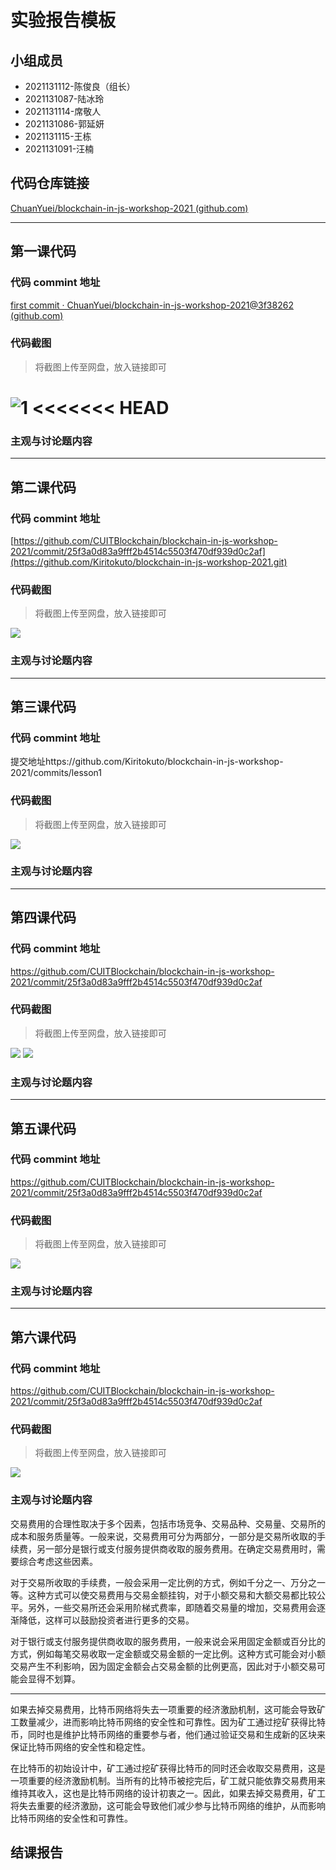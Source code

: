 # 实验报告模板

## 小组成员

- 2021131112-陈俊良（组长）
- 2021131087-陆冰玲
- 2021131114-席敬人
- 2021131086-郭延妍
- 2021131115-王栋
- 2021131091-汪楠


## 代码仓库链接

[ChuanYuei/blockchain-in-js-workshop-2021 (github.com)](https://github.com/ChuanYuei/blockchain-in-js-workshop-2021)

---



## 第一课代码


### 代码 commint 地址

[first commit · ChuanYuei/blockchain-in-js-workshop-2021@3f38262 (github.com)](https://github.com/ChuanYuei/blockchain-in-js-workshop-2021/commit/3f38262ff76d17ae3c1595d0b557cfd971da5a4f)


### 代码截图

> 将截图上传至网盘，放入链接即可

![1](https://s3.bmp.ovh/imgs/2023/05/11/655d1bb3aa63bed8.png)
<<<<<<< HEAD
=======


### 主观与讨论题内容

---



## 第二课代码


### 代码 commint 地址

[https://github.com/CUITBlockchain/blockchain-in-js-workshop-2021/commit/25f3a0d83a9fff2b4514c5503f470df939d0c2af](https://github.com/Kiritokuto/blockchain-in-js-workshop-2021.git)


### 代码截图

> 将截图上传至网盘，放入链接即可

![](https://camo.githubusercontent.com/1e12a10694004848d0606f2e9ae151aaec02c425d676468033f90f588f4deefb/68747470733a2f2f73332e626d702e6f76682f696d67732f323032332f30352f31372f666361633031383564303838313334382e706e67)


### 主观与讨论题内容



---


## 第三课代码


### 代码 commint 地址

提交地址https://github.com/Kiritokuto/blockchain-in-js-workshop-2021/commits/lesson1


### 代码截图

> 将截图上传至网盘，放入链接即可

![](https://camo.githubusercontent.com/22ba93c425dfa4e658fc855dc68f78eee80b4d303e08990b0ffe60272e94d8d1/68747470733a2f2f73332e626d702e6f76682f696d67732f323032332f30352f32362f383637373332363935363165643535382e706e67)


### 主观与讨论题内容



---




## 第四课代码


### 代码 commint 地址

https://github.com/CUITBlockchain/blockchain-in-js-workshop-2021/commit/25f3a0d83a9fff2b4514c5503f470df939d0c2af


### 代码截图

> 将截图上传至网盘，放入链接即可

![](https://camo.githubusercontent.com/59fd4806d8be4cc31049b332a626e52ed71383cdcb4e46a9b7a965cf8c6d4bfe/68747470733a2f2f73332e626d702e6f76682f696d67732f323032332f30362f30322f663932383030346338393461363836392e706e67)
![](https://camo.githubusercontent.com/7b71e66909abc13e6b5a4a57e7e2017a9524cb0e62de2f788c53419150f9c1ba/68747470733a2f2f73332e626d702e6f76682f696d67732f323032332f30362f30322f623536343863386437393433316431312e706e67)


### 主观与讨论题内容



---




## 第五课代码


### 代码 commint 地址

https://github.com/CUITBlockchain/blockchain-in-js-workshop-2021/commit/25f3a0d83a9fff2b4514c5503f470df939d0c2af


### 代码截图

> 将截图上传至网盘，放入链接即可

![](链接)


### 主观与讨论题内容



---






## 第六课代码


### 代码 commint 地址

https://github.com/CUITBlockchain/blockchain-in-js-workshop-2021/commit/25f3a0d83a9fff2b4514c5503f470df939d0c2af


### 代码截图

> 将截图上传至网盘，放入链接即可

![](https://s3.bmp.ovh/imgs/2023/06/21/06ed8ae0a59bd5ad.png)


### 主观与讨论题内容
交易费用的合理性取决于多个因素，包括市场竞争、交易品种、交易量、交易所的成本和服务质量等。一般来说，交易费用可分为两部分，一部分是交易所收取的手续费，另一部分是银行或支付服务提供商收取的服务费用。在确定交易费用时，需要综合考虑这些因素。

对于交易所收取的手续费，一般会采用一定比例的方式，例如千分之一、万分之一等。这种方式可以使交易费用与交易金额挂钩，对于小额交易和大额交易都比较公平。另外，一些交易所还会采用阶梯式费率，即随着交易量的增加，交易费用会逐渐降低，这样可以鼓励投资者进行更多的交易。

对于银行或支付服务提供商收取的服务费用，一般来说会采用固定金额或百分比的方式，例如每笔交易收取一定金额或交易金额的一定比例。这种方式可能会对小额交易产生不利影响，因为固定金额会占交易金额的比例更高，因此对于小额交易可能会显得不划算。

---

如果去掉交易费用，比特币网络将失去一项重要的经济激励机制，这可能会导致矿工数量减少，进而影响比特币网络的安全性和可靠性。因为矿工通过挖矿获得比特币，同时也是维护比特币网络的重要参与者，他们通过验证交易和生成新的区块来保证比特币网络的安全性和稳定性。

在比特币的初始设计中，矿工通过挖矿获得比特币的同时还会收取交易费用，这是一项重要的经济激励机制。当所有的比特币被挖完后，矿工就只能依靠交易费用来维持其收入，这也是比特币网络的设计初衷之一。因此，如果去掉交易费用，矿工将失去重要的经济激励，这可能会导致他们减少参与比特币网络的维护，从而影响比特币网络的安全性和可靠性。

## 结课报告





